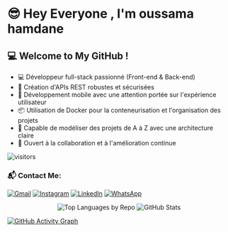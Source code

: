 # 😎 Hey Everyone , I'm oussama hamdane

## 💻 Welcome to My GitHub !

- 💻 Développeur full-stack passionné (Front-end & Back-end)
- 🔧 Création d'APIs REST robustes et sécurisées
- 📱 Développement mobile avec une attention portée sur l'expérience utilisateur
- 📦 Utilisation de Docker pour la conteneurisation et l'organisation des projets
- 🧠 Capable de modéliser des projets de A à Z avec une architecture claire
- 🤝 Ouvert à la collaboration et à l'amélioration continue


![visitors](https://visitor-badge.laobi.icu/badge?page_id=Rossyn.Rossyn)

### 📬 Contact Me:

[![Gmail](https://img.shields.io/badge/Gmail-D14836?style=for-the-badge&logo=gmail&logoColor=white)](mailto:oussamahamdane80@gmail.com)
[![Instagram](https://img.shields.io/badge/Instagram-E4405F?style=for-the-badge&logo=instagram&logoColor=white)](https://instagram.com/yourusername)
[![LinkedIn](https://img.shields.io/badge/LinkedIn-0077B5?style=for-the-badge&logo=linkedin&logoColor=white)](https://linkedin.com/in/yourusername)
[![WhatsApp](https://img.shields.io/badge/WhatsApp-25D366?style=for-the-badge&logo=whatsapp&logoColor=white)](https://wa.me/+212633869178)
<p align="center">
<p align="center">
  <img src="https://github-readme-stats.vercel.app/api/top-langs/?username=hamdane1548&layout=donut&theme=github_dark&langs_count=6" alt="Top Languages by Repo" />
  <img src="https://github-readme-stats.vercel.app/api?username=hamdane1548&show_icons=true&theme=github_dark&count_private=true&include_all_commits=true" alt="GitHub Stats" />
</p>

</p>


[![GitHub Activity Graph](https://github-readme-activity-graph.vercel.app/graph?username=hamdane1548&theme=github-compact)](https://github.com/ashutosh00710/github-readme-activity-graph)


